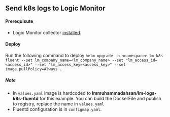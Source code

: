 ## Send k8s logs to Logic Monitor

#### Prerequisute
- Logic Monitor collector [installed](https://www.logicmonitor.com/support/monitoring/containers/kubernetes/adding-your-kubernetes-cluster-into-monitoring). 


#### Deploy
Run the following command to deploy
`helm upgrade -n <namespace> lm-k8s-fluent --set lm_company_name=<lm_company_name> --set "lm_access_id=<access_id>" --set "lm_access_key=<access_key>" --set image.pullPolicy=Always .`

##### Note
- In `values.yaml` image is hardcoded to **lmmuhammadahsan/lm-logs-k8s-fluentd** for this example. You can build the DockerFile and publish to registry, replace the name in `values.yaml`
- Fluentd configuration is in `configmap.yaml`.